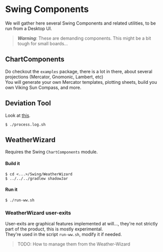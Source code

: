 # Swing Components
We will gather here several Swing Components and related utilities, to be run from a Desktop UI.

> _**Warning**_: These are demanding components. This might be a bit tough for small boards...

## ChartComponents
Do checkout the `examples` package, there is a lot in there, about several projections (Mercator, Gnomonic, Lambert, etc)  
You will generate your own Mercator templates, plotting sheets, build you own Viking Sun Compass, and more.

## Deviation Tool
Look at [this](./Deviation-Tool/README.md).  
```
$ ./process.log.sh
```

## WeatherWizard
Requires the Swing `ChartComponents` module.

#### Build it
```
$ cd <...>/Swing/WeatherWizard
$ ../../../gradlew shadowJar
```
#### Run it
```
$ ./run-ww.sh
```

### WeatherWizard user-exits
User-exits are graphical features implemented at will..., they're not strictly part of the product,
this is mostly experimental.  
They're used in the script `run-ww.sh`, modify it if needed.

> TODO: How to manage them from the Weather-Wizard

